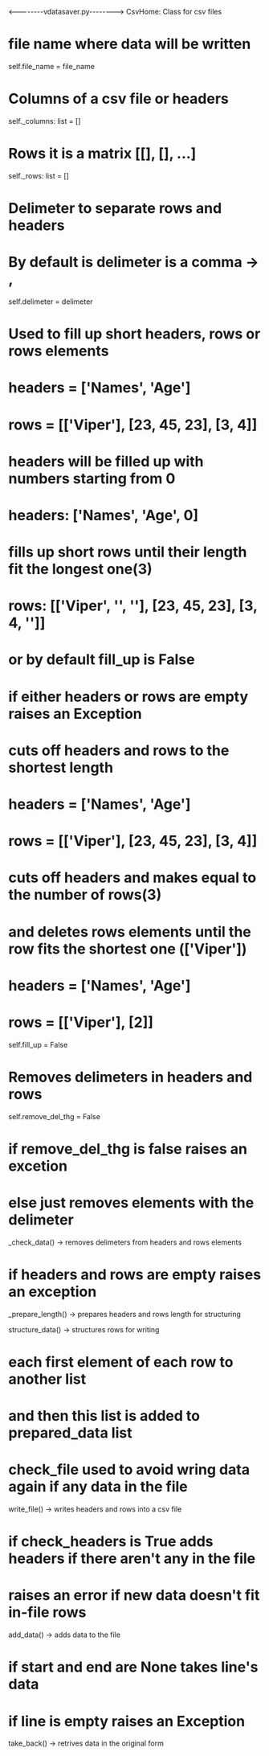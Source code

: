 <--------vdatasaver.py-------->
CsvHome: Class for csv files

# file name where data will be written
self.file_name = file_name

# Columns of a csv file or headers
self._columns: list = []

# Rows it is a matrix [[], [], ...]
self._rows: list = []

# Delimeter to separate rows and headers
# By default is delimeter is a comma -> ,
self.delimeter = delimeter

# Used to fill up short headers, rows or rows elements
# headers = ['Names', 'Age']
# rows = [['Viper'], [23, 45, 23], [3, 4]]
# headers will be filled up with numbers starting from 0
# headers: ['Names', 'Age', 0]
# fills up short rows until their length fit the longest one(3)
# rows: [['Viper', '', ''], [23, 45, 23], [3, 4, '']]

# or by default fill_up is False
# if either headers or rows are empty raises an Exception
# cuts off headers and rows to the shortest length
# headers = ['Names', 'Age']
# rows = [['Viper'], [23, 45, 23], [3, 4]]
# cuts off headers and makes equal to the number of rows(3)
# and deletes rows elements until the row fits the shortest one (['Viper'])
# headers  = ['Names', 'Age']
# rows = [['Viper'], [2]]
self.fill_up = False

# Removes delimeters in headers and rows
self.remove_del_thg = False


# if remove_del_thg is false raises an excetion
# else just removes elements with the delimeter
_check_data() -> removes delimeters from headers and rows elements


# if headers and rows are empty raises an exception
_prepare_length() -> prepares headers and rows length for structuring


structure_data() -> structures rows for writing
# each first element of each row to another list
# and then this list is added to prepared_data list


# check_file used to avoid wring data again if any data in the file
write_file() -> writes headers and rows into a csv file


# if check_headers is True adds headers if there aren't any in the file
# raises an error if new data doesn't fit in-file rows 
add_data() -> adds data to the file


# if start and end are None takes line's data
# if line is empty raises an Exception
take_back() -> retrives data in the original form


